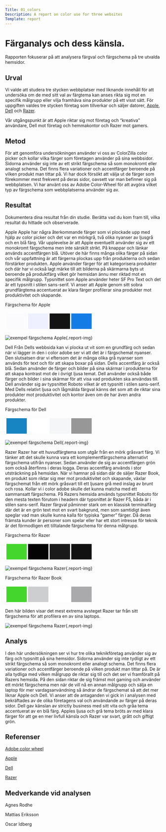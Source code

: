 ```yaml
---
Title: 01_colors
Description: A report on color use for three websites
Template: report
---
```

 Färganalys och dess känsla.
=======================

Rapporten fokuserar på att analysera färgval och färgschema på tre utvalda hemsidor.

Urval
-----------------------

Vi valde att studera tre stycken webbplatser med liknande innehåll för att undersöka om de med sitt val av färgtema kan anses rikta sig mot en specifik målgrupp eller vilja framhäva sina produkter på ett visst sätt. För uppgiften valdes tre stycken företag som tillverkar och säljer datorer, [Apple](https://www.apple.com), [Dell](https://www.dell.com) och [Razer](https://www.razer.com). 

Vår utgångspunkt är att Apple riktar sig mot företag och “kreativa” användare, Dell mot företag och hemmakontor och Razer mot gamers. 


Metod
-----------------------

För att genomföra undersökningen använder vi oss av ColorZilla color picker och kollar vilka färger som företagen använder på sina webbsidor. Sidorna använder sig inte av ett strikt färgschema så som monokromt eller analogt schema. Det finns flera variationer och accentfärger beroende på vilken produkt man tittar på. Vi har dock försökt att välja ut de färger som förekommer mest frekvent på deras sidor, oavsett var man befinner sig på webbplatsen. Vi har använt oss av Adobe Color-Wheel för att avgöra vilket typ av färgschema som webbplatserna använder sig av.


Resultat
-----------------------

Dokumentera dina resultat från din studie. Berätta vad du kom fram till, vilka resultat du hittade och observerade.

Apple
Apple har några återkommande färger som vi plockade upp med hjälp av color picker och det var en mörkgrå, två olika nyanser av ljusgrå och en blå färg. Vår upplevelse är att Apple eventuellt använder sig av ett monokromt färgschema men inte särskilt strikt. På knappar och länkar används accentfärgen blå. Utöver de här finns många olika färger på sidan och vår uppfattning är att färgerna plockas upp från produkterna och sedan förstärker produkten. Apple använder färger för att kategorisera produkter och där har vi också lagt märke till att bilderna på skärmarna byts ut beroende på produktfärg vilket gör hemsidan ännu mer riktad mot en specifik målgrupp. Typsnittet som Apple använder heter SF Pro Text och det är ett typsnitt i stilen sans-serif. Vi anser att Apple genom sitt sobra grundfärgtema accentuerat av klara färger profilerar sina produkter mot produktivitet och skapande.

Färgschema för Apple

<table style="border-spacing: 4px; border-collapse: separate">
<tr>
<td style="height: 50px; width: 50px; background-color: #fbfbfd">
<td style="height: 50px; width: 50px; background-color: #eef0ff">
<td style="height: 50px; width: 50px; background-color: #131313">
<td style="height: 50px; width: 50px; background-color: #147ce5">
</tr>
</table>


![exempel färgschema Apple](%assets_url%/img/apple.png){.report-img}


Dell
Från Dells webbsida kan vi plocka ut vit som en grundfärg och sedan när vi lägger in den i color adobe ser vi att det är i färgschemat nyanser. Den slutsatsen drar vi eftersom det är många olika grå nyanser som används för text och för att skapa boxar på sidan. Dells accentfärg är också blå. Sedan använder de färger och bilder på sina skärmar i produkterna för att skapa kontrast mot de i övrigt ljusa temat. Dell använder också både färger och bilder i sina skärmar för att visa vad produkten ska användas till. Dell använder sig av typsnittet Roboto vilket är ett typsnitt i stilen sans-serif. Med Dells relativt ljusa och lågmälda färgval känns det som att de riktar sina produkter mot produktivitet och kontor även om de har även andra produkter. 


Färgschema för Dell
<table style="border-spacing: 4px; border-collapse: separate">
<tr>
<td style="height: 50px; width: 50px; background-color: #1885c3">
<td style="height: 50px; width: 50px; background-color: #ffffff">
<td style="height: 50px; width: 50px; background-color: #f5f6f7">
<td style="height: 50px; width: 50px; background-color: #979797">
</tr>
</table>

![exempel färgschema Dell](%assets_url%/img/dell.png){.report-img}

Razer
Razer har ett huvudfärgtema som utgår från en mörk gråsvart färg. Vi tänker att det skulle kunna vara ett komplementfärgschema alternativt färgschema utifrån nyanser. Sedan använder de sig av accentfärgen grön som också återfinns i deras logga. Deras accentfärg används i stor utsträckning på hemsidan. När vi hamnar på sidan där de säljer Razer Book, en produkt som riktar sig mer mot produktivitet och skapande, växlar färgschemat från ett mörk gråsvart till ett ljusare grå med inslag av brunt och rosa. Kollar vi i color adobe skulle det kunna matcha med ett sammansatt färgschema. På Razers hemsida används typsnittet Roboto för den mesta texten förutom i headern där typsnittet är Razer F5, båda är i stilen sans-serif. Razer färgval påminner stark om en klassisk terminalfärg där det är en grön text mot en svart bakgrund, men som samtidigt även speglar vad man skulle kunna kalla för typiska “gamer” färger. Då deras främsta kunder är personer som spelar eller har ett stort intresse för teknik är det förmodligen ett tilltalande färgschema för denna målgrupp.


Färgschema för Razer
<table style="border-spacing: 4px; border-collapse: separate">
<tr>
<td style="height: 50px; width: 50px; background-color: #44d62c">
<td style="height: 50px; width: 50px; background-color: #040404">
<td style="height: 50px; width: 50px; background-color: #1a1a1a">
<td style="height: 50px; width: 50px; background-color: #111111">
</tr>
</table>

![exempel färgschema Razer](%assets_url%/img/razer.png){.report-img}


Färgschema för Razer Book
<table style="border-spacing: 4px; border-collapse: separate">
<tr>
<td style="height: 50px; width: 50px; background-color: #44d62c">
<td style="height: 50px; width: 50px; background-color: #cdced0">
<td style="height: 50px; width: 50px; background-color: #ffffff">
<td style="height: 50px; width: 50px; background-color: #aaaaac">
</tr>
</table>

Den här bilden visar det mest extrema avsteget Razer tar från sitt färgschema för att profilera en av sina laptops.


![exempel färgschema Razer](%assets_url%/img/razer-2.png){.report-img}

Analys
-----------------------

I den här undersökningen ser vi hur tre olika teknikföretag använder sig av färg och typsnitt på sina hemsidor. Sidorna använder sig inte tydligt av ett strikt färgschema så som monokromt eller analogt schema. Det finns flera variationer och accentfärger beroende på vilken produkt man tittar på. De är alla tydliga med vilken målgrupp de riktar sig till och det ser vi framförallt på Razers hemsida. På den sidan riktar de sig främst mot gaming och använder ett mörkt färgschema men när de vill nå en annan målgrupp och sälja en laptop för mer vardagsanvändning så ändrar de färgschemat så att det mer liknar Apple och Dell.
Vi anser att de antaganden vi gick in i analysen med bekräftades av de olika företagens val och användande av färger på deras sidor. Dell gav känslan av strictly business med sitt vita och gråa tema accentuerat av en blå färg. Apples ljusa och grå tema bröts av med klara färger för att ge en mer livfull känsla och Razer var svart, grått och giftigt grön.

Referenser
-----------------------

[Adobe color wheel](https://color.adobe.com/sv/create/color-wheel)


[Apple](https://www.apple.com)


[Dell](https://www.dell.com)


[Razer](https://www.razer.com)


Medverkande vid analysen
-----------------------

Agnes Rodhe


Mattias Eriksson


Oscar Idberg
